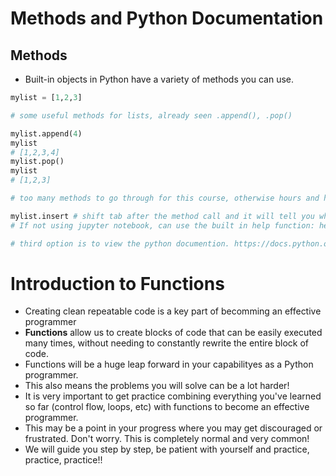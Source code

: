 # Methods and Python Documentation 

## Methods
- Built-in objects in Python have a variety of methods you can use. 

```python
mylist = [1,2,3]

# some useful methods for lists, already seen .append(), .pop()

mylist.append(4)
mylist
# [1,2,3,4]
mylist.pop()
mylist
# [1,2,3]

# too many methods to go through for this course, otherwise hours and hours of video. But can discover methods on your own. In Jupyter noteback can hit . then tab once you've created an object and then see all the methods available. Can also use the help function. 

mylist.insert # shift tab after the method call and it will tell you what it is. 
# If not using jupyter notebook, can use the built in help function: help(mylist.insert) -- will return the doc string.

# third option is to view the python documention. https://docs.python.org/3/
```

# Introduction to Functions
- Creating clean repeatable code is a key part of becomming an effective programmer
- **Functions** allow us to create blocks of code that can be easily executed many times, without needing to constantly rewrite the entire block of code. 
- Functions will be a huge leap forward in your capabilityes as a Python programmer. 
- This also means the problems you will solve can be a lot harder! 
- It is very important to get practice combining everything you've learned so far (control flow, loops, etc) with functions to become an effective programmer. 
- This may be a point in your progress where you may get discouraged or frustrated. Don't worry. This is completely normal and very common!
- We will guide you step by step, be patient with yourself and practice, practice, practice!!




```python
```